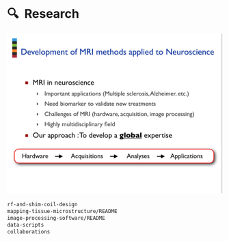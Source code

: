 # 🔍&nbsp; Research

<div class="pdf-container r4-3">
  <object data="../_static/_media/neuropolyslides.pdf" type="application/pdf">
    <!-- fallback: -->
    <a href="../_static/_media/neuropolyslides.pdf"><img src="../_static/_media/neuropolyslides.png" type="image/png" /></a>
  </object>
</div>

```{toctree}
rf-and-shim-coil-design
mapping-tissue-microstructure/README
image-processing-software/README
data-scripts
collaborations
```

